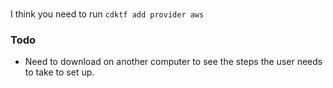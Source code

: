 ###

I think you need to run `cdktf add provider aws`


### Todo

- Need to download on another computer to see the steps the user needs to take to set up.